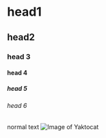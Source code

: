 # head1
## head2
### head 3
#### head 4
##### head 5
###### head 6
normal text
![Image of Yaktocat](https://octodex.github.com/images/yaktocat.png)
